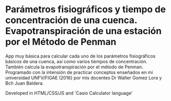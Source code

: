 # Parámetros fisiográficos y tiempo de concentración de una cuenca. Evapotranspiración de una estación por el Método de Penman

App muy básica para calcular cada uno de los parámetros fisiográficos básicos de una cuenca, así como varios tiempos de concentración. También calcula la evapotranspiración por el método de Penman. Programado con la intensión de practicar conceptos enseñados en mi universidad UNFV/FIGAE (2016) por mis docentes Dr Walter Gomez Lora y Bch Juan Baldera.

Developed in HTML/CSS/JS and 'Casio Calculator language'
